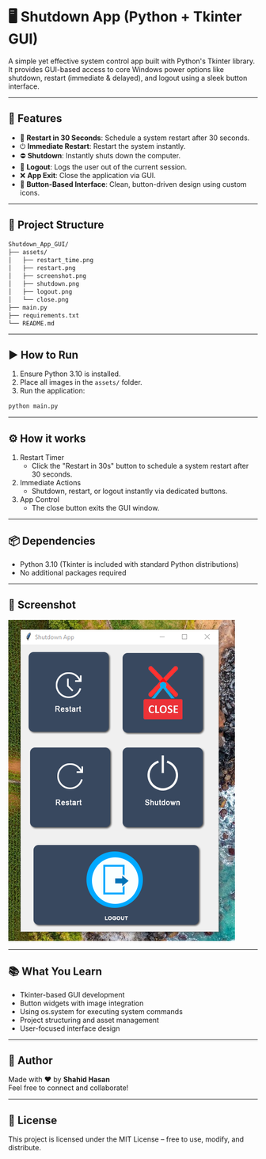 # 🖥️ Shutdown App (Python + Tkinter GUI)

A simple yet effective system control app built with Python's Tkinter library. It provides GUI-based access to core Windows power options like shutdown, restart (immediate & delayed), and logout using a sleek button interface.

---

## 📌 Features

- 🔄 **Restart in 30 Seconds**: Schedule a system restart after 30 seconds.
- ⏻ **Immediate Restart**: Restart the system instantly.
- ⛔ **Shutdown**: Instantly shuts down the computer.
- 🚪 **Logout**: Logs the user out of the current session.
- ❌ **App Exit**: Close the application via GUI.
- 🎨 **Button-Based Interface**: Clean, button-driven design using custom icons.

---

## 📂 Project Structure
```
Shutdown_App_GUI/
├── assets/  
│   ├── restart_time.png  
│   ├── restart.png
│   ├── screenshot.png  
│   ├── shutdown.png  
│   ├── logout.png  
│   └── close.png  
├── main.py  
├── requirements.txt  
└── README.md  
```
---

## ▶️ How to Run

1. Ensure Python 3.10 is installed.
2. Place all images in the `assets/` folder.
3. Run the application:

```bash
python main.py
```
---

## ⚙️ How it works

1. Restart Timer
    - Click the "Restart in 30s" button to schedule a system restart after 30 seconds.
2. Immediate Actions
    - Shutdown, restart, or logout instantly via dedicated buttons.
3. App Control
    - The close button exits the GUI window.

---

## 📦 Dependencies

- Python 3.10 (Tkinter is included with standard Python distributions)
- No additional packages required

---

## 📸 Screenshot

![Shutdown App](assets/screenshot.png)

---

## 📚 What You Learn

- Tkinter-based GUI development
- Button widgets with image integration
- Using os.system for executing system commands
- Project structuring and asset management
- User-focused interface design

---

## 👤 Author

Made with ❤️ by **Shahid Hasan**  
Feel free to connect and collaborate!

---

## 📄 License


This project is licensed under the MIT License – free to use, modify, and distribute.
